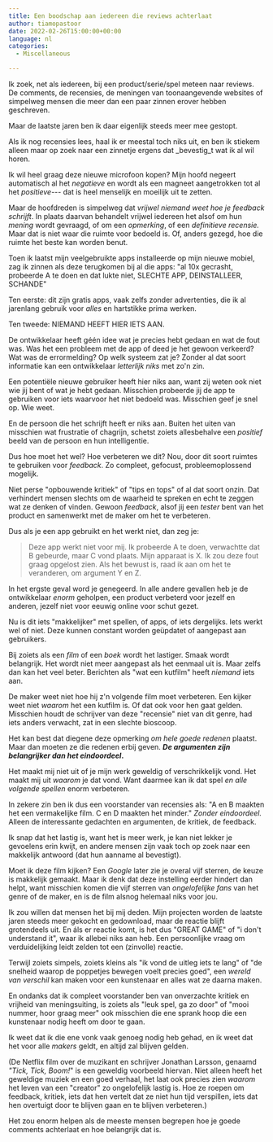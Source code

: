 ```yaml
---
title: Een boodschap aan iedereen die reviews achterlaat
author: tiamopastoor
date: 2022-02-26T15:00:00+00:00
language: nl
categories:
  - Miscellaneous

---
```

Ik zoek, net als iedereen, bij een product/serie/spel meteen naar reviews. De comments, de recensies, de meningen van toonaangevende websites of simpelweg mensen die meer dan een paar zinnen erover hebben geschreven.

Maar de laatste jaren ben ik daar eigenlijk steeds meer mee gestopt. 

Als ik nog recensies lees, haal ik er meestal toch niks uit, en ben ik stiekem alleen maar op zoek naar een zinnetje ergens dat _bevestig_t wat ik al wil horen. 

Ik wil heel graag deze nieuwe microfoon kopen? Mijn hoofd negeert automatisch al het _negatieve_ en wordt als een magneet aangetrokken tot al het _positieve---_ dat is heel menselijk en moeilijk uit te zetten.

Maar de hoofdreden is simpelweg dat _vrijwel niemand weet hoe je feedback schrijft_. In plaats daarvan behandelt vrijwel iedereen het alsof om hun _mening_ wordt gevraagd, of om een _opmerking_, of een _definitieve recensie._ Maar dat is niet waar die ruimte voor bedoeld is. Of, anders gezegd, hoe die ruimte het beste kan worden benut.

Toen ik laatst mijn veelgebruikte apps installeerde op mijn nieuwe mobiel, zag ik zinnen als deze terugkomen bij al die apps: "al 10x gecrasht, probeerde A te doen en dat lukte niet, SLECHTE APP, DEINSTALLEER, SCHANDE"

Ten eerste: dit zijn gratis apps, vaak zelfs zonder advertenties, die ik al jarenlang gebruik voor _alles_ en hartstikke prima werken.

Ten tweede: NIEMAND HEEFT HIER IETS AAN.

De ontwikkelaar heeft géén idee wat je precies hebt gedaan en wat de fout was. Was het een probleem met de app of deed je het gewoon verkeerd? Wat was de errormelding? Op welk systeem zat je? Zonder al dat soort informatie kan een ontwikkelaar _letterlijk niks_ met zo'n zin.

Een potentiële nieuwe gebruiker heeft hier niks aan, want zij weten ook niet wie jij bent of wat je hebt gedaan. Misschien probeerde jij de app te gebruiken voor iets waarvoor het niet bedoeld was. Misschien geef je snel op. Wie weet.

En de persoon die het schrijft heeft er niks aan. Buiten het uiten van misschien wat frustratie of chagrijn, schetst zoiets allesbehalve een _positief_ beeld van de persoon en hun intelligentie.

Dus hoe moet het wel? Hoe verbeteren we dit? Nou, door dit soort ruimtes te gebruiken voor _feedback_. Zo compleet, gefocust, probleemoplossend mogelijk.

Niet perse "opbouwende kritiek" of "tips en tops" of al dat soort onzin. Dat verhindert mensen slechts om de waarheid te spreken en echt te zeggen wat ze denken of vinden. Gewoon _feedback_, alsof jij een _tester_ bent van het product en samenwerkt met de maker om het te verbeteren.

Dus als je een app gebruikt en het werkt niet, dan zeg je:

> Deze app werkt niet voor mij. Ik probeerde A te doen, verwachtte dat B gebeurde, maar C vond plaats. Mijn apparaat is X. Ik zou deze fout graag opgelost zien. Als het bewust is, raad ik aan om het te veranderen, om argument Y en Z.

In het ergste geval word je genegeerd. In alle andere gevallen heb je de ontwikkelaar _enorm_ geholpen, een product verbeterd voor jezelf en anderen, jezelf niet voor eeuwig online voor schut gezet.

Nu is dit iets "makkelijker" met spellen, of apps, of iets dergelijks. Iets werkt wel of niet. Deze kunnen constant worden geüpdatet of aangepast aan gebruikers.

Bij zoiets als een _film_ of een _boek_ wordt het lastiger. Smaak wordt belangrijk. Het wordt niet meer aangepast als het eenmaal uit is. Maar zelfs dan kan het veel beter. Berichten als "wat een kutfilm" heeft _niemand_ iets aan. 

De maker weet niet hoe hij z'n volgende film moet verbeteren. Een kijker weet niet _waarom_ het een kutfilm is. Of dat ook voor hen gaat gelden. Misschien houdt de schrijver van deze "recensie" niet van dit genre, had iets anders verwacht, zat in een slechte bioscoop. 

Het kan best dat diegene deze opmerking _om hele goede redenen_ plaatst. Maar dan moeten ze die redenen erbij geven. **_De argumenten zijn belangrijker dan het eindoordeel_.**

Het maakt mij niet uit of je mijn werk geweldig of verschrikkelijk vond. Het maakt mij uit _waarom_ je dat vond. Want daarmee kan ik dat spel _en alle volgende spellen_ enorm verbeteren.

In zekere zin ben ik dus een voorstander van recensies als: "A en B maakten het een vermakelijke film. C en D maakten het minder." _Zonder eindoordeel._ Alleen de interessante gedachten en argumenten, de kritiek, de feedback.

Ik snap dat het lastig is, want het is meer werk, je kan niet lekker je gevoelens erin kwijt, en andere mensen zijn vaak toch op zoek naar een makkelijk antwoord (dat hun aanname al bevestigt). 

Moet ik deze film kijken? Een _Google_ later zie je overal vijf sterren, de keuze is makkelijk gemaakt. Maar ik denk dat deze instelling eerder hindert dan helpt, want misschien komen die vijf sterren van _ongelofelijke fans_ van het genre of de maker, en is de film alsnog helemaal niks voor jou.

Ik zou willen dat mensen het bij mij deden. Mijn projecten worden de laatste jaren steeds meer gekocht en gedownload, maar de reactie blijft grotendeels uit. En áls er reactie komt, is het dus "GREAT GAME" of "i don't understand it", waar ik allebei niks aan heb. Een persoonlijke vraag om verduidelijking leidt zelden tot een (zinvolle) reactie. 

Terwijl zoiets simpels, zoiets kleins als "ik vond de uitleg iets te lang" of "de snelheid waarop de poppetjes bewegen voelt precies goed", een _wereld van verschil_ kan maken voor een kunstenaar en alles wat ze daarna maken. 

En ondanks dat ik compleet voorstander ben van onverzachte kritiek en vrijheid van meningsuiting, is zoiets als "leuk spel, ga zo door" of "mooi nummer, hoor graag meer" ook misschien die ene sprank hoop die een kunstenaar nodig heeft om door te gaan. 

Ik weet dat ik die ene vonk vaak genoeg nodig heb gehad, en ik weet dat het voor alle _makers_ geldt, en altijd zal blijven gelden.

(De Netflix film over de muzikant en schrijver Jonathan Larsson, genaamd _"Tick, Tick, Boom!_" is een geweldig voorbeeld hiervan. Niet alleen heeft het geweldige muziek en een goed verhaal, het laat ook precies zien _waarom_ het leven van een "creator" zo ongelofelijk lastig is. Hoe ze roepen om feedback, kritiek, iets dat hen vertelt dat ze niet hun tijd verspillen, iets dat hen overtuigt door te blijven gaan en te blijven verbeteren.)

Het zou enorm helpen als de meeste mensen begrepen hoe je goede comments achterlaat en hoe belangrijk dat is.
